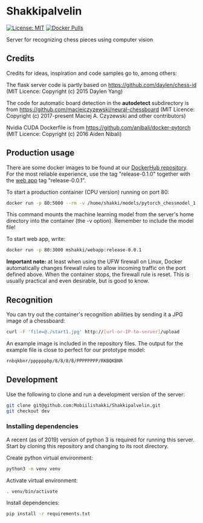 # Shakkipalvelin

[![License: MIT](https://img.shields.io/badge/License-MIT-yellow.svg)](https://github.com/Mobiilishakki/Shakkipalvelin/blob/master/LICENSE)
[![Docker Pulls](https://img.shields.io/docker/pulls/mshakki/shakkipalvelin.svg)](https://hub.docker.com/r/mshakki/shakkipalvelin)

Server for recognizing chess pieces using computer vision

## Credits

Credits for ideas, inspiration and code samples go to, among others:

The flask server code is partly based on https://github.com/daylen/chess-id (MIT Licence: Copyright (c) 2015 Daylen Yang)

The code for automatic board detection in the **autodetect** subdirectory is from https://github.com/maciejczyzewski/neural-chessboard (MIT Licence: Copyright (c) 2017-present Maciej A. Czyzewski and other contributors) 

Nvidia CUDA Dockerfile is from https://github.com/anibali/docker-pytorch (MIT Licence: Copyright (c) 2016 Aiden Nibali)

## Production usage

There are some docker images to be found at our [DockerHub repository](https://hub.docker.com/r/mshakki/shakkipalvelin).
For the most reliable experience, use the tag "release-0.1.0" together with the [web app](https://hub.docker.com/r/mshakki/webapp) tag "release-0.0.1".

To start a production container (CPU version) running on port 80:

```sh
docker run -p 80:5000 --rm -v /home/shakki/models/pytorch_chessmodel_1.pth:/App/pytorch_chessmodel_1.pth mshakki/shakkipalvelin:release-0.2.0
```

This command mounts the machine learning model from the server's home directory into the container (the -v option). Remember to include the model file! 

To start web app, write:

```sh
docker run -p 80:3000 mshakki/webapp:release-0.0.1
```

__Important note:__ at least when using the UFW firewall on Linux, Docker automatically changes firewall rules to allow incoming traffic on the port defined above. When the container stops, the firewall rule is reset. This is usually practical and even desirable, but is good to know.

## Recognition

You can try out the container's recognition abilities by sending it a JPG image of a chessboard:

```sh
curl -F 'file=@./start1.jpg' http://[url-or-IP-to-server]/upload
```

An example image is included in the repository files. The output for the example file is close to perfect
for our prototype model:

```sh
rnbqkbnr/ppppppbp/8/8/8/8/PPPPPPPP/RKBQKBNR
```

## Development

Use the following to clone and run a development version of the server:

```sh
git clone git@github.com:Mobiilishakki/Shakkipalvelin.git
git checkout dev
```

### Installing dependencies

A recent (as of 2019) version of python 3 is required for running this server. Start by cloning this repository and changing to its root directory.

Create python virtual environment:

```sh
python3 -m venv venv
```

Activate virtual environment:
```sh
. venv/bin/activate
```

Install dependencies:
```sh
pip install -r requirements.txt
```
